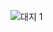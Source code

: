 ![대지 1](https://user-images.githubusercontent.com/29883701/200852209-7605f5fb-c677-4167-8f82-67633d8c0f35.png)

